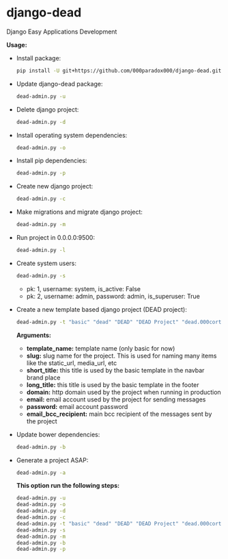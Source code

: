 # django-dead
Django Easy Applications Development

**Usage:**

* Install package:
    ```bash
    pip install -U git+https://github.com/000paradox000/django-dead.git
    ```
  
* Update django-dead package:
    ```bash
    dead-admin.py -u
    ```

* Delete django project:
    ```bash
    dead-admin.py -d
    ```

* Install operating system dependencies:
    ```bash
    dead-admin.py -o
    ```

* Install pip dependencies:
    ```bash
    dead-admin.py -p
    ```

* Create new django project:
    ```bash
    dead-admin.py -c
    ```

* Make migrations and migrate django project:
    ```bash
    dead-admin.py -m
    ```

* Run project in 0.0.0.0:9500:
    ```bash
    dead-admin.py -l
    ```

* Create system users:
    ```bash
    dead-admin.py -s
    ```
    * pk: 1, username: system, is_active: False
    * pk: 2, username: admin, password: admin, is_superuser: True

* Create a new template based django project (DEAD project):

    ```bash
    dead-admin.py -t "basic" "dead" "DEAD" "DEAD Project" "dead.000cortazar000.pes" "dead@000cortazar000.pes" "12345" "info@000cortazar000.pes"
    ```
    
    **Arguments:**

    * **template_name:** template name (only basic for now)
    * **slug:** slug name for the project. This is used for naming many items like the static_url, media_url, etc
    * **short_title:** this title is used by the basic template in the navbar brand place
    * **long_title:** this title is used by the basic template in the footer 
    * **domain:** http domain used by the project when running in production
    * **email:** email account used by the project for sending messages 
    * **password:** email account password
    * **email_bcc_recipient:** main bcc recipient of the messages sent by the project

* Update bower dependencies:
    ```bash
    dead-admin.py -b
    ```

* Generate a project ASAP:
    ```bash
    dead-admin.py -a
    ```

    **This option run the following steps:**

    ```bash
    dead-admin.py -u
    dead-admin.py -o
    dead-admin.py -d
    dead-admin.py -c
    dead-admin.py -t "basic" "dead" "DEAD" "DEAD Project" "dead.000cortazar000.pes" "dead@000cortazar000.pes" "12345" "info@000cortazar000.pes"
    dead-admin.py -s
    dead-admin.py -m
    dead-admin.py -b
    dead-admin.py -p
    ```
